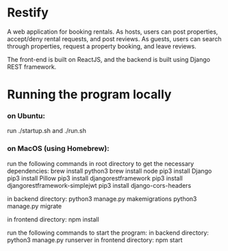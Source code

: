 # Restify
A web application for booking rentals. As hosts, users can post properties, accept/deny rental requests, and post reviews. As guests, users can search through properties, request a property booking, and leave reviews.

The front-end is built on ReactJS, and the backend is built using Django REST framework.

# Running the program locally
### on Ubuntu: 
run ./startup.sh and ./run.sh 

### on MacOS (using Homebrew): 
run the following commands in root directory to get the necessary dependencies:
brew install python3
brew install node
pip3 install Django
pip3 install Pillow
pip3 install djangorestframework
pip3 install djangorestframework-simplejwt
pip3 install django-cors-headers

in backend directory:
python3 manage.py makemigrations
python3 manage.py migrate

in frontend directory:
npm install

run the following commands to start the program:
in backend directory: python3 manage.py runserver
in frontend directory: npm start
